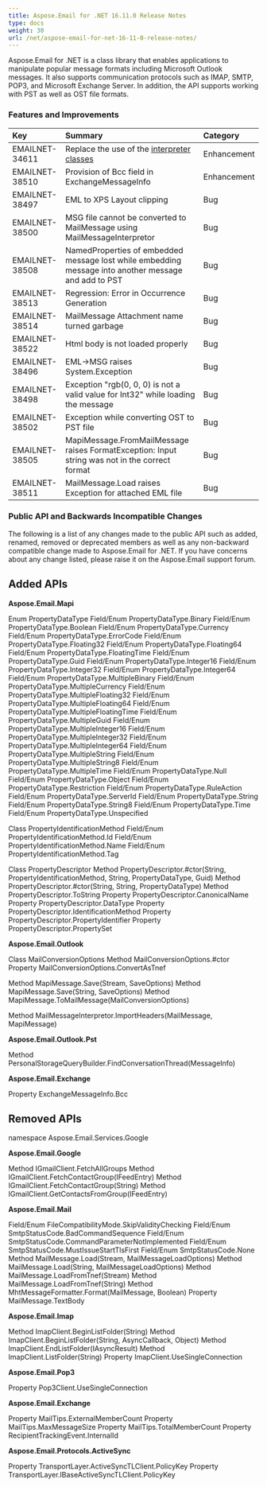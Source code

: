```yaml
---
title: Aspose.Email for .NET 16.11.0 Release Notes
type: docs
weight: 30
url: /net/aspose-email-for-net-16-11-0-release-notes/
---
```


Aspose.Email for .NET is a class library that enables applications to manipulate popular message formats including Microsoft Outlook messages. It also supports communication protocols such as IMAP, SMTP, POP3, and Microsoft Exchange Server. In addition, the API supports working with PST as well as OST file formats.
### **Features and Improvements**

|**Key** |**Summary** |**Category** |
| :- | :- | :- |
|EMAILNET-34611 |Replace the use of the [interpreter classes](/email/net/managing-message-files-with-aspose-email-outlook/)|Enhancement |
|EMAILNET-38510 |Provision of Bcc field in ExchangeMessageInfo |Enhancement |
|EMAILNET-38497 |EML to XPS Layout clipping |Bug |
|EMAILNET-38500 |MSG file cannot be converted to MailMessage using MailMessageInterpretor |Bug |
|EMAILNET-38508 |NamedProperties of embedded message lost while embedding message into another message and add to PST |Bug |
|EMAILNET-38513 |Regression: Error in Occurrence Generation |Bug |
|EMAILNET-38514 |MailMessage Attachment name turned garbage |Bug |
|EMAILNET-38522 |Html body is not loaded properly |Bug |
|EMAILNET-38496 |EML->MSG raises System.Exception |Bug |
|EMAILNET-38498 |Exception "rgb(0, 0, 0) is not a valid value for Int32" while loading the message |Bug |
|EMAILNET-38502 |Exception while converting OST to PST file |Bug |
|EMAILNET-38505 |MapiMessage.FromMailMessage raises FormatException: Input string was not in the correct format |Bug |
|EMAILNET-38511 |MailMessage.Load raises Exception for attached EML file |Bug |
### **Public API and Backwards Incompatible Changes**
The following is a list of any changes made to the public API such as added, renamed, removed or deprecated members as well as any non-backward compatible change made to Aspose.Email for .NET. If you have concerns about any change listed, please raise it on the Aspose.Email support forum.
## **Added APIs**
**Aspose.Email.Mapi**

Enum PropertyDataType
Field/Enum PropertyDataType.Binary
Field/Enum PropertyDataType.Boolean
Field/Enum PropertyDataType.Currency
Field/Enum PropertyDataType.ErrorCode
Field/Enum PropertyDataType.Floating32
Field/Enum PropertyDataType.Floating64
Field/Enum PropertyDataType.FloatingTime
Field/Enum PropertyDataType.Guid
Field/Enum PropertyDataType.Integer16
Field/Enum PropertyDataType.Integer32
Field/Enum PropertyDataType.Integer64
Field/Enum PropertyDataType.MultipleBinary
Field/Enum PropertyDataType.MultipleCurrency
Field/Enum PropertyDataType.MultipleFloating32
Field/Enum PropertyDataType.MultipleFloating64
Field/Enum PropertyDataType.MultipleFloatingTime
Field/Enum PropertyDataType.MultipleGuid
Field/Enum PropertyDataType.MultipleInteger16
Field/Enum PropertyDataType.MultipleInteger32
Field/Enum PropertyDataType.MultipleInteger64
Field/Enum PropertyDataType.MultipleString
Field/Enum PropertyDataType.MultipleString8
Field/Enum PropertyDataType.MultipleTime
Field/Enum PropertyDataType.Null
Field/Enum PropertyDataType.Object
Field/Enum PropertyDataType.Restriction
Field/Enum PropertyDataType.RuleAction
Field/Enum PropertyDataType.ServerId
Field/Enum PropertyDataType.String
Field/Enum PropertyDataType.String8
Field/Enum PropertyDataType.Time
Field/Enum PropertyDataType.Unspecified

Class PropertyIdentificationMethod
Field/Enum PropertyIdentificationMethod.Id
Field/Enum PropertyIdentificationMethod.Name
Field/Enum PropertyIdentificationMethod.Tag

Class PropertyDescriptor
Method PropertyDescriptor.#ctor(String, PropertyIdentificationMethod, String, PropertyDataType, Guid)
Method PropertyDescriptor.#ctor(String, String, PropertyDataType)
Method PropertyDescriptor.ToString
Property PropertyDescriptor.CanonicalName
Property PropertyDescriptor.DataType
Property PropertyDescriptor.IdentificationMethod
Property PropertyDescriptor.PropertyIdentifier
Property PropertyDescriptor.PropertySet

**Aspose.Email.Outlook**

Class MailConversionOptions
Method MailConversionOptions.#ctor
Property MailConversionOptions.ConvertAsTnef

Method MapiMessage.Save(Stream, SaveOptions)
Method MapiMessage.Save(String, SaveOptions)
Method MapiMessage.ToMailMessage(MailConversionOptions)

Method MailMessageInterpretor.ImportHeaders(MailMessage, MapiMessage)

**Aspose.Email.Outlook.Pst**

Method PersonalStorageQueryBuilder.FindConversationThread(MessageInfo)

**Aspose.Email.Exchange**

Property ExchangeMessageInfo.Bcc
## **Removed APIs**
namespace Aspose.Email.Services.Google

**Aspose.Email.Google**

Method IGmailClient.FetchAllGroups
Method IGmailClient.FetchContactGroup(IFeedEntry)
Method IGmailClient.FetchContactGroup(String)
Method IGmailClient.GetContactsFromGroup(IFeedEntry)

**Aspose.Email.Mail**

Field/Enum FileCompatibilityMode.SkipValidityChecking
Field/Enum SmtpStatusCode.BadCommandSequence
Field/Enum SmtpStatusCode.CommandParameterNotImplemented
Field/Enum SmtpStatusCode.MustIssueStartTlsFirst
Field/Enum SmtpStatusCode.None
Method MailMessage.Load(Stream, MailMessageLoadOptions)
Method MailMessage.Load(String, MailMessageLoadOptions)
Method MailMessage.LoadFromTnef(Stream)
Method MailMessage.LoadFromTnef(String)
Method MhtMessageFormatter.Format(MailMessage, Boolean)
Property MailMessage.TextBody

**Aspose.Email.Imap**

Method ImapClient.BeginListFolder(String)
Method ImapClient.BeginListFolder(String, AsyncCallback, Object)
Method ImapClient.EndListFolder(IAsyncResult)
Method ImapClient.ListFolder(String)
Property ImapClient.UseSingleConnection

**Aspose.Email.Pop3**

Property Pop3Client.UseSingleConnection

**Aspose.Email.Exchange**

Property MailTips.ExternalMemberCount
Property MailTips.MaxMessageSize
Property MailTips.TotalMemberCount
Property RecipientTrackingEvent.InternalId

**Aspose.Email.Protocols.ActiveSync**

Property TransportLayer.ActiveSyncTLClient.PolicyKey
Property TransportLayer.IBaseActiveSyncTLClient.PolicyKey
